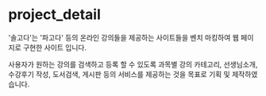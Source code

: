 # project_detail

'솔고다'는 '파고다' 등의 온라인 강의들을 제공하는 사이트들을 벤치 마킹하여 웹 페이지로 구현한 사이트 입니다. 

사용자가 원하는 강의를 검색하고 등록 할 수 있도록 과목별 강의 카테고리, 선생님소개, 수강후기 작성, 도서검색, 게시판 등의 서비스를 제공하는 것을 목표로 기획 및 제작하였습니다.
